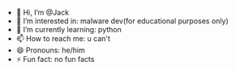 - 👋 Hi, I’m @Jack
- 👀 I’m interested in: malware dev(for educational purposes only)
- 🌱 I’m currently learning: python
- 📫 How to reach me: u can't
- 😄 Pronouns: he/him
- ⚡ Fun fact: no fun facts

<!---
JackXpl0it/JackXpl0it is a ✨ special ✨ repository because its `README.md` (this file) appears on your GitHub profile.
You can click the Preview link to take a look at your changes.
--->
